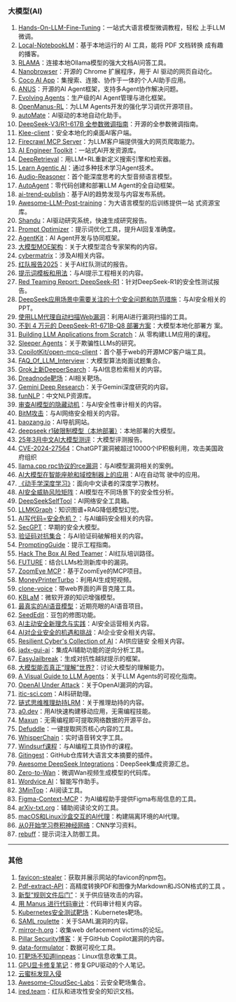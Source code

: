 ### 大模型(AI)

1. [Hands-On-LLM-Fine-Tuning](https://github.com/youssefHosni/Hands-On-LLM-Fine-Tuning)：一站式大语言模型微调教程，轻松 上手LLM微调。
2. [Local-NotebookLM](https://github.com/Goekdeniz-Guelmez/Local-NotebookLM)：基于本地运行的 AI 工具，能将 PDF 文档转换 成有趣的播客。
3. [RLAMA](https://github.com/DonTizi/rlama)：连接本地Ollama模型的强大文档AI问答工具。
4. [Nanobrowser](https://github.com/nanobrowser/nanobrowser)：开源的 Chrome 扩展程序，用于 AI 驱动的网页自动化。
5. [Coco AI App](https://github.com/infinilabs/coco-app)：集搜索、连接、协作于一体的个人AI助手应用。
6. [ANUS](https://github.com/nikmcfly/ANUS)：开源的AI Agent框架，支持多Agent协作解决问题。
7. [Evolving Agents](https://github.com/matiasmolinas/evolving-agents)：生产级的AI Agent管理与进化框架。
8. [OpenManus-RL](https://github.com/OpenManus/OpenManus-RL)：为LLM Agents开发的强化学习调优开源项目。
9. [autoMate](https://github.com/yuruotong1/autoMate)：AI驱动的本地自动化助手。
10. [DeepSeek-V3/R1-617B 全参数微调指南](https://github.com/ScienceOne-AI/DeepSeek-671B-SFT-Guide/blob/main/README_zh.md)：开源的全参数微调指南。
11. [Klee-client](https://github.com/signerlabs/Klee)：安全本地化的桌面AI客户端。
12. [Firecrawl MCP Server](https://github.com/mendableai/firecrawl-mcp-server)：为LLM客户端提供强大的网页爬取能力。
13. [AI Engineer Toolkit](https://github.com/break-into-data/ai-engineer-toolkit)：一站式AI开发资源库。
14. [DeepRetrieval](https://github.com/pat-jj/DeepRetrieval)：用LLM+RL重新定义搜索引擎和检索器。
15. [Learn Agentic AI](https://github.com/panaversity/learn-agentic-ai)：通过多种技术学习Agent技术。
16. [Audio-Reasoner](https://github.com/xzf-thu/Audio-Reasoner)：首个能深度思考的大型音频语言模型。
17. [AutoAgent](https://github.com/HKUDS/AutoAgent)：零代码创建和部署LLM Agent的全自动框架。
18. [ai-trend-publish](https://github.com/OpenAISpace/ai-trend-publish)：基于AI的趋势发现与内容发布系统。
19. [Awesome-LLM-Post-training](https://github.com/mbzuai-oryx/Awesome-LLM-Post-training)：为大语言模型的后训练提供一站 式资源宝库。
20. [Shandu](https://github.com/jolovicdev/shandu)：AI驱动研究系统，快速生成研究报告。
21. [Prompt Optimizer](https://github.com/linshenkx/prompt-optimizer)：提示词优化工具，提升AI回复准确度。
22. [AgentKit](https://github.com/inngest/agent-kit)：AI Agent开发与协同框架。
23. [大模型MOE架构](https://mp.weixin.qq.com/s/vmf7JsS1LbioL89AUFZL-A)：关于大模型混合专家架构的内容。
24. [cybermatrix](https://mp.weixin.qq.com/s/gyr19OPN5MHIjN-lCoTWmg)：涉及AI相关内容。
25. [红队报告2025](https://www.picussecurity.com/red-report)：关于AI红队测试的报告。
26. [提示词模板和用法](https://mp.weixin.qq.com/s/WKPIFfkIAABq9UBkQtjmPg)：与AI提示工程相关的内容。
27. [Red Teaming Report: DeepSeek-R1](https://cdn.prod.website-files.com/6690a78074d86ca0ad978007/679bc2e71b48e423c0ff7e60_1%20RedTeaming_DeepSeek_Jan29_2025%20(1).pdf)：针对DeepSeek-R1的安全性测试报告。
28. [DeepSeek应用场景中需要关注的十个安全问题和防范措施](https://pan.quark.cn/s/65466d06c5b6)：与AI安全相关的PPT。
29. [使用LLM代理自动扫描Web漏洞](https://github.com/faizann24/rogue)：利用AI进行漏洞扫描的工具。
30. [不到 4 万元的 DeepSeek-R1-671B-Q8 部署方案](https://mp.weixin.qq.com/s/vIrvbVJ6Nv00Ehre1zZwMw)：大模型本地化部署方 案。
31. [Building LLM Applications from Scratch](https://github.com/hamzafarooq/building-llm-applications-from-scratch)：从 零构建LLM应用的课程。
32. [Sleeper Agents](https://arxiv.org/abs/2401.05564)：关于欺骗性LLMs的研究。
33. [CopilotKit/open-mcp-client](https://github.com/CopilotKit/open-mcp-client)：首个基于web的开源MCP客户端工具。
34. [FAQ_Of_LLM_Interview](https://github.com/aceliuchanghong/FAQ_Of_LLM_Interview)：大模型算法岗面试题集合。
35. [Grok上新DeeperSearch](https://x.com/nicekate8888/status/1902167445810610515?s=19)：与AI信息检索相关的内容。
36. [Dreadnode靶场](https://platform.dreadnode.io/)：AI相关靶场。
37. [Gemini Deep Research](https://mp.weixin.qq.com/s/fR7VLphLV7rnN2Pq1CipnA)：关于Gemini深度研究的内容。
38. [funNLP](https://github.com/fighting41love/funNLP?tab=readme-ov-file)：中文NLP资源库。
39. [审查AI模型的隐藏动机](https://assets.anthropic.com/m/317564659027fb33/original/Auditing-Language-Models-for-Hidden-Objectives.pdf)：与AI安全性审计相关的内容。
40. [BitM攻击](https://cyberpress.org/hackers-can-steal-user-sessions-in-seconds/?amp=1)：与AI网络安全相关的内容。
41. [baozang.io](https://baozang.io)：AI导航网站。
42. [deepseek r1破限制模型（本地部署）](https://ollama.com/huihui_ai/deepseek-r1-abliterated:14b)：本地部署的大模型。
43. [25年3月中文AI大模型测评](https://mp.weixin.qq.com/s/2YBY_lnHCb2d38XTUNbyew)：大模型评测报告。
44. [CVE-2024-27564](https://mp.weixin.qq.com/s/OxmJMJY3Bf_JvYJP7L1zQg)：ChatGPT漏洞被超过10000个IP积极利用，攻击美国政府组织
45. [llama.cpp rpc协议的rce漏洞](https://retr0.blog/blog/llama-rpc-rce)：与AI模型漏洞相关的案例。
46. [AI大模型在智能座舱和域控制器上的应用](https://blog.csdn.net/weixin_43199439/article/details/139757394)：AI在自动驾 驶中的应用。
47. [《动手学深度学习》](https://github.com/d2l-ai/d2l-zh)：面向中文读者的深度学习教材。
48. [AI安全威胁风险矩阵](https://aisecmatrix.org/)：AI模型在不同场景下的安全性分析。
49. [DeepSeekSelfTool](https://github.com/ChinaRan0/DeepSeekSelfTool)：AI网络安全工具箱。
50. [LLMKGraph](https://github.com/AlexLecu/LLMKGraph)：知识图谱+RAG降低模型幻觉。
51. [AI写代码=安全危机？](https://mp.weixin.qq.com/s/qbwVHvhHAe-PSIz9NV6ILQ)：与AI编码安全相关的内容。
52. [SecGPT](https://github.com/ZacharyZcR/SecGPT)：早期的安全大模型。
53. [验证码对抗集合](https://forum.butian.net/share/2602)：与AI验证码破解相关的内容。
54. [PromptingGuide](https://www.promptingguide.ai/zh)：提示工程指南。
55. [Hack The Box AI Red Teamer](https://academy.hackthebox.com/path/preview/ai-red-teamer)：AI红队培训路径。
56. [FUTURE](https://github.com/Redempt1onzzZZ/FUTURE)：结合LLMs检测新库中的漏洞。
57. [ZoomEye MCP](https://github.com/zoomeye-ai/mcp_zoomeye/)：基于ZoomEye的MCP项目。
58. [MoneyPrinterTurbo](https://github.com/harry0703/MoneyPrinterTurbo)：利用AI生成短视频。
59. [clone-voice](https://github.com/jianchang512/clone-voice)：带web界面的声音克隆工具。
60. [KBLaM](https://www.microsoft.com/en-us/research/blog/introducing-kblam-bringing-plug-and-play-external-knowledge-to-llms/)：微软开源的知识增强模型。
61. [最真实的AI语音模型](https://mp.weixin.qq.com/s/_LZV87l7de0pA9yonM5bGg)：近期亮眼的AI语音项目。
62. [SeedEdit](https://mp.weixin.qq.com/s/SKtK-7H16Gpj4quEJPMbKg)：豆包的修图功能。
63. [AI主动安全新理念与实践](https://mp.weixin.qq.com/s/xM4ZGAM0F7yXdaKJbx4QnA)：AI安全运营相关内容。
64. [AI对企业安全的机遇和挑战](https://mp.weixin.qq.com/s/C6Tu-Ae16Y5Q8iKv0rNvXg)：AI企业安全相关内容。
65. [Resilient Cyber's Collection of AI](https://www.resilientcyber.io/p/resilient-cybers-collection-of-ai)：AI供应链安 全相关内容。
66. [jadx-gui-ai](https://github.com/cncsnet1/jadx-gui-ai)：集成AI辅助功能的逆向分析工具。
67. [EasyJailbreak](https://github.com/EasyJailbreak/EasyJailbreak)：生成对抗性越狱提示的框架。
68. [大模型能否真正“理解”世界?](https://mp.weixin.qq.com/s/PpNcMTNC1coT0TTLTfqdsg)：讨论大模型的理解能力。
69. [A Visual Guide to LLM Agents](https://newsletter.maartengrootendorst.com/p/a-visual-guide-to-llm-agents)：关于LLM Agents的可视化指南。
70. [OpenAI Under Attack](https://veriti.ai/blog/cve-2024-27564-actively-exploited/)：关于OpenAI漏洞的内容。
71. [itic-sci.com](https://itic-sci.com/)：AI科研助理。
72. [链式思维推理劫持LRM](https://mp.weixin.qq.com/s/L3EsVSISsIc0bKraLLdkrg)：关于推理劫持的内容。
73. [a0.dev](https://a0.dev/)：用AI快速构建移动应用，无需编程技能。
74. [Maxun](https://github.com/getmaxun/maxun)：无需编程即可提取网络数据的开源平台。
75. [Defuddle](https://github.com/kepano/defuddle)：一键提取网页核心内容的工具。
76. [WhisperChain](https://github.com/chrischoy/WhisperChain)：实时语音转文字工具。
77. [Windsurf课程](https://www.deeplearning.ai/short-courses/build-apps-with-windsurfs-ai-coding-agents/)：与AI编程工具协作的课程。
78. [Gitingest](https://github.com/cyclotruc/gitingest)：GitHub仓库转大语言文本摘要的插件。
79. [Awesome DeepSeek Integrations](https://github.com/deepseek-ai/awesome-deepseek-integration)：DeepSeek集成资源汇总。
80. [Zero-to-Wan](https://github.com/Bria-AI/Zero-to-Wan)：微调Wan视频生成模型的代码库。
81. [Wordvice AI](https://wordvice.ai/cn)：智能写作助手。
82. [3MinTop](https://3min.top/)：AI阅读工具。
83. [Figma-Context-MCP](https://github.com/GLips/Figma-Context-MCP)：为AI编程助手提供Figma布局信息的工具。
84. [arXiv-txt.org](https://github.com/jerpint/arxiv-txt)：辅助阅读论文的工具。
85. [macOS和Linux沙盒交互的AI代理](https://www.reddit.com/r/AI_Agents/s/QBMj1dtfJx)：构建隔离环境的AI代理。
86. [从0开始学习卷积神经网络](http://hackernews.cc/r/xMhgDb)：CNN学习资料。
87. [rebuff](https://github.com/protectai/rebuff)：提示词注入防御工具。

---

### 其他

1. [favicon-stealer](https://github.com/iAmCorey/favicon-stealer)：获取并展示网站的favicon的npm包。
2. [Pdf-extract-API](https://github.com/CatchTheTornado/pdf-extract-api)：高精度转换PDF和图像为Markdown和JSON格式的工具 。
3. [新型“规则文件后门”](https://m.freebuf.com/vuls/424987.html)：关于供应链攻击的内容。
4. [用 Manus 进行代码审计](https://mp.weixin.qq.com/s/ZuI4RnWbq-QI8_qwgwHGFw)：代码审计相关内容。
5. [Kubernetes安全测试靶场](https://github.com/madhuakula/kubernetes-goat)：Kubernetes靶场。
6. [SAML roulette](https://portswigger.net/research/saml-roulette-the-hacker-always-wins)：关于SAML漏洞的内容。
7. [mirror-h.org](https://mirror-h.org/)：收集web defacement victims的论坛。
8. [Pillar Security博客](https://veriti.ai/blog/cve-2024-27564-actively-exploited/)：关于GitHub Copilot漏洞的内容。
9. [data-formulator](https://github.com/microsoft/data-formulator)：数据可视化工具。
10. [打靶场不知道linpeas](http://github.com/peass-ng/PEASS-ng/blob/master/linPEAS/README.md)：Linux信息收集工具。
11. [GPU显卡修复笔记](https://blog.csdn.net/learn_think/article/details/146034853)：修复GPU驱动的个人笔记。
12. [云蜜标发现入侵](https://mp.weixin.qq.com/s/V-LfgmZ_5su6ikvd7bSsPQ)
13. [Awesome-CloudSec-Labs](https://github.com/iknowjason/Awesome-CloudSec-Labs)：云安全靶场集合。
14. [ired.team](https://www.ired.team/)：红队和进攻性安全的知识文档。